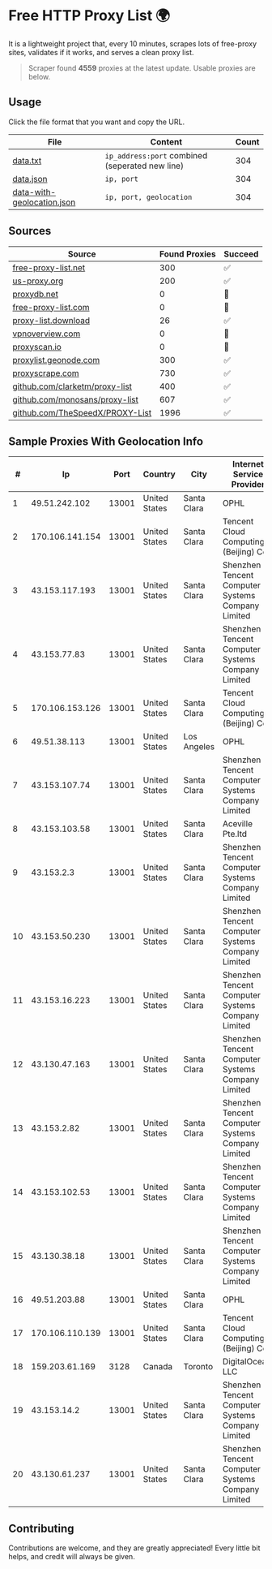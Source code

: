 
# Free HTTP Proxy List 🌍

It is a lightweight project that, every 10 minutes, scrapes lots of free-proxy sites, validates if it works, and serves a clean proxy list.


> Scraper found **4559** proxies at the latest update. Usable proxies are below.

## Usage

Click the file format that you want and copy the URL.


|File|Content|Count|
|----|-------|-----|
|[data.txt](https://raw.githubusercontent.com/themiralay/Proxy-List-World/master/data.txt)|`ip_address:port` combined (seperated new line)|304|
|[data.json](https://raw.githubusercontent.com/themiralay/Proxy-List-World/master/data.json)|`ip, port`|304|
|[data-with-geolocation.json](https://raw.githubusercontent.com/themiralay/Proxy-List-World/master/data-with-geolocation.json)|`ip, port, geolocation`|304|

## Sources

|Source|Found Proxies|Succeed|
|------|-------------|-------|
|[free-proxy-list.net](https://free-proxy-list.net)|300|✅|
|[us-proxy.org](https://www.us-proxy.org)|200|✅|
|[proxydb.net](http://proxydb.net)|0|🚫|
|[free-proxy-list.com](https://free-proxy-list.com/?page=&port=&type%5B%5D=http&type%5B%5D=https&up_time=0&search=Search)|0|🚫|
|[proxy-list.download](https://www.proxy-list.download/HTTP)|26|✅|
|[vpnoverview.com](https://vpnoverview.com/privacy/anonymous-browsing/free-proxy-servers)|0|🚫|
|[proxyscan.io](https://www.proxyscan.io)|0|🚫|
|[proxylist.geonode.com](https://proxylist.geonode.com/api/proxy-list?limit=300&page=1&sort_by=lastChecked&sort_type=desc&protocols=http,https)|300|✅|
|[proxyscrape.com](https://api.proxyscrape.com/v2/?request=displayproxies&protocol=http&timeout=10000&country=all&ssl=all&anonymity=all)|730|✅|
|[github.com/clarketm/proxy-list](https://raw.githubusercontent.com/clarketm/proxy-list/master/proxy-list-raw.txt)|400|✅|
|[github.com/monosans/proxy-list](https://raw.githubusercontent.com/monosans/proxy-list/main/proxies/http.txt)|607|✅|
|[github.com/TheSpeedX/PROXY-List](https://raw.githubusercontent.com/TheSpeedX/PROXY-List/master/http.txt)|1996|✅|


## Sample Proxies With Geolocation Info

|#|Ip|Port|Country|City|Internet Service Provider|
|-|--|----|-------|----|-------------------------|
|1|49.51.242.102|13001|United States|Santa Clara|OPHL|
|2|170.106.141.154|13001|United States|Santa Clara|Tencent Cloud Computing (Beijing) Co|
|3|43.153.117.193|13001|United States|Santa Clara|Shenzhen Tencent Computer Systems Company Limited|
|4|43.153.77.83|13001|United States|Santa Clara|Shenzhen Tencent Computer Systems Company Limited|
|5|170.106.153.126|13001|United States|Santa Clara|Tencent Cloud Computing (Beijing) Co|
|6|49.51.38.113|13001|United States|Los Angeles|OPHL|
|7|43.153.107.74|13001|United States|Santa Clara|Shenzhen Tencent Computer Systems Company Limited|
|8|43.153.103.58|13001|United States|Santa Clara|Aceville Pte.ltd|
|9|43.153.2.3|13001|United States|Santa Clara|Shenzhen Tencent Computer Systems Company Limited|
|10|43.153.50.230|13001|United States|Santa Clara|Shenzhen Tencent Computer Systems Company Limited|
|11|43.153.16.223|13001|United States|Santa Clara|Shenzhen Tencent Computer Systems Company Limited|
|12|43.130.47.163|13001|United States|Santa Clara|Shenzhen Tencent Computer Systems Company Limited|
|13|43.153.2.82|13001|United States|Santa Clara|Shenzhen Tencent Computer Systems Company Limited|
|14|43.153.102.53|13001|United States|Santa Clara|Shenzhen Tencent Computer Systems Company Limited|
|15|43.130.38.18|13001|United States|Santa Clara|Shenzhen Tencent Computer Systems Company Limited|
|16|49.51.203.88|13001|United States|Santa Clara|OPHL|
|17|170.106.110.139|13001|United States|Santa Clara|Tencent Cloud Computing (Beijing) Co|
|18|159.203.61.169|3128|Canada|Toronto|DigitalOcean, LLC|
|19|43.153.14.2|13001|United States|Santa Clara|Shenzhen Tencent Computer Systems Company Limited|
|20|43.130.61.237|13001|United States|Santa Clara|Shenzhen Tencent Computer Systems Company Limited|



## Contributing

Contributions are welcome, and they are greatly appreciated! Every
little bit helps, and credit will always be given.

